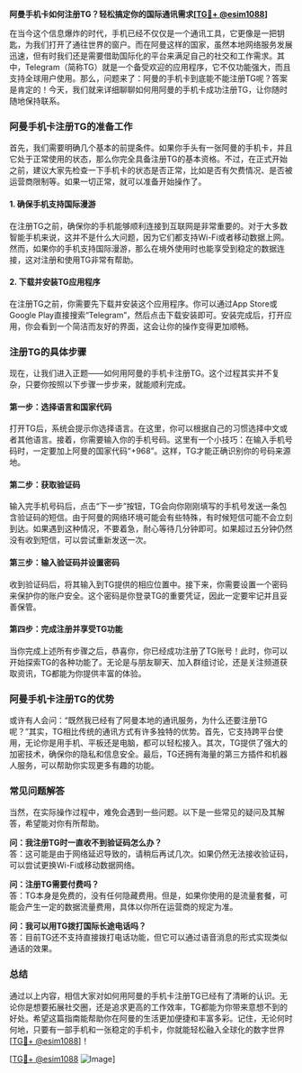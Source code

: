 **阿曼手机卡如何注册TG？轻松搞定你的国际通讯需求[[TG💪+ @esim1088](https://t.me/s/esim1088)]**

在当今这个信息爆炸的时代，手机已经不仅仅是一个通讯工具，它更像是一把钥匙，为我们打开了通往世界的窗户。而在阿曼这样的国家，虽然本地网络服务发展迅速，但有时我们还是需要借助国际化的平台来满足自己的社交和工作需求。其中，Telegram（简称TG）就是一个备受欢迎的应用程序，它不仅功能强大，而且支持全球用户使用。那么，问题来了：阿曼的手机卡到底能不能注册TG呢？答案是肯定的！今天，我们就来详细聊聊如何用阿曼的手机卡成功注册TG，让你随时随地保持联系。

### 阿曼手机卡注册TG的准备工作

首先，我们需要明确几个基本的前提条件。如果你手头有一张阿曼的手机卡，并且它处于正常使用的状态，那么你完全具备注册TG的基本资格。不过，在正式开始之前，建议大家先检查一下手机卡的状态是否正常，比如是否有欠费情况、是否被运营商限制等。如果一切正常，就可以准备开始操作了。

#### 1. 确保手机支持国际漫游

在注册TG之前，确保你的手机能够顺利连接到互联网是非常重要的。对于大多数智能手机来说，这并不是什么大问题，因为它们都支持Wi-Fi或者移动数据上网。然而，如果你的手机支持国际漫游，那么在境外使用时也能享受到稳定的数据连接，这对注册和使用TG非常有帮助。

#### 2. 下载并安装TG应用程序

在注册TG之前，你需要先下载并安装这个应用程序。你可以通过App Store或Google Play直接搜索“Telegram”，然后点击下载安装即可。安装完成后，打开应用，你会看到一个简洁而友好的界面，这会让你的操作变得更加顺畅。

### 注册TG的具体步骤

现在，让我们进入正题——如何用阿曼的手机卡注册TG。这个过程其实并不复杂，只要你按照以下步骤一步步来，就能顺利完成。

#### 第一步：选择语言和国家代码

打开TG后，系统会提示你选择语言。在这里，你可以根据自己的习惯选择中文或者其他语言。接着，你需要输入你的手机号码。这里有一个小技巧：在输入手机号码时，一定要加上阿曼的国家代码“+968”。这样，TG才能正确识别你的号码来源地。

#### 第二步：获取验证码

输入完手机号码后，点击“下一步”按钮，TG会向你刚刚填写的手机号发送一条包含验证码的短信。由于阿曼的网络环境可能会有些特殊，有时候短信可能不会立刻到达。如果遇到这种情况，不要着急，耐心等待几分钟即可。如果超过五分钟仍然没有收到短信，可以尝试重新发送一次。

#### 第三步：输入验证码并设置密码

收到验证码后，将其输入到TG提供的相应位置中。接下来，你需要设置一个密码来保护你的账户安全。这个密码是你登录TG的重要凭证，因此一定要牢记并且妥善保管。

#### 第四步：完成注册并享受TG功能

当你完成上述所有步骤之后，恭喜你，你已经成功注册了TG账号！此时，你可以开始探索TG的各种功能了。无论是与朋友聊天、加入群组讨论，还是关注频道获取资讯，TG都能为你提供丰富的体验。

### 阿曼手机卡注册TG的优势

或许有人会问：“既然我已经有了阿曼本地的通讯服务，为什么还要注册TG呢？”其实，TG相比传统的通讯方式有许多独特的优势。首先，它支持跨平台使用，无论你是用手机、平板还是电脑，都可以轻松接入。其次，TG提供了强大的加密技术，确保你的隐私和信息安全。最后，TG还拥有海量的第三方插件和机器人服务，可以帮助你实现更多有趣的功能。

### 常见问题解答

当然，在实际操作过程中，难免会遇到一些问题。以下是一些常见的疑问及其解答，希望能对你有所帮助。

**问：我注册TG时一直收不到验证码怎么办？**  
答：这可能是由于网络延迟导致的，请稍后再试几次。如果仍然无法接收验证码，可以尝试更换Wi-Fi或移动数据网络。

**问：注册TG需要付费吗？**  
答：TG本身是免费的，没有任何隐藏费用。但是，如果你使用的是流量套餐，可能会产生一定的数据流量费用，具体以你所在运营商的规定为准。

**问：我可以用TG拨打国际长途电话吗？**  
答：目前TG还不支持直接拨打电话功能，但它可以通过语音消息的形式实现类似通话的效果。

### 总结

通过以上内容，相信大家对如何用阿曼的手机卡注册TG已经有了清晰的认识。无论你是想要拓展社交圈，还是追求更高的工作效率，TG都能为你带来意想不到的好处。希望这篇指南能帮助你在阿曼的生活更加便捷和丰富多彩。记住，无论何时何地，只要有一部手机和一张稳定的手机卡，你就能轻松融入全球化的数字世界[[TG💪+ @esim1088](https://t.me/s/esim1088)]！

[[TG💪+ @esim1088](https://t.me/s/esim1088) ![Image](https://i.postimg.cc/4NQfJmqS/Snipaste-2025-05-13-00-14-12.png)]